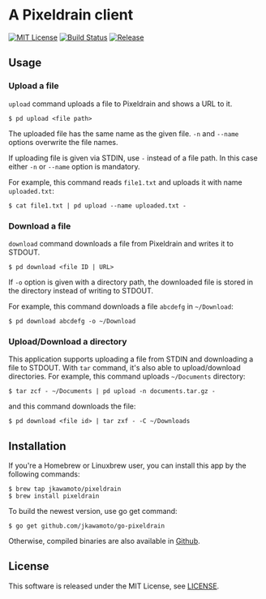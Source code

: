# A Pixeldrain client
[![MIT License](https://img.shields.io/badge/license-MIT-blue.svg?style=flat)](LICENSE)
[![Build Status](https://travis-ci.org/jkawamoto/go-pixeldrain.svg?branch=master)](https://travis-ci.org/jkawamoto/go-pixeldrain)
[![Release](https://img.shields.io/badge/release-0.3.0-brightgreen.svg)](https://github.com/jkawamoto/go-pixeldrain/releases/tag/v0.3.0)


## Usage
### Upload a file
`upload` command uploads a file to Pixeldrain and shows a URL to it.


```shell-session
$ pd upload <file path>
```

The uploaded file has the same name as the given file.
`-n` and `--name` options overwrite the file names. 


If uploading file is given via STDIN, use `-` instead of a file path.
In this case either `-n` or `--name` option is mandatory.

For example, this command reads `file1.txt` and uploads it with name `uploaded.txt`:

```shell-session
$ cat file1.txt | pd upload --name uploaded.txt -
```


### Download a file 
`download` command downloads a file from Pixeldrain and writes it to STDOUT.

```shell-session
$ pd download <file ID | URL>
```

If `-o` option is given with a directory path, the downloaded file is stored in
the directory instead of writing to STDOUT.

For example, this command downloads a file `abcdefg` in `~/Download`:
```shell-session
$ pd download abcdefg -o ~/Download
```

### Upload/Download a directory 
This application supports uploading a file from STDIN and downloading a file to STDOUT.
With `tar` command, it's also able to upload/download directories. 
For example, this command uploads `~/Documents` directory:

```shell-session
$ tar zcf - ~/Documents | pd upload -n documents.tar.gz -
```

and this command downloads the file: 

```shell-session 
$ pd download <file id> | tar zxf - -C ~/Downloads
```



## Installation
If you're a Homebrew or Linuxbrew user, you can install this app by the following commands:

```
$ brew tap jkawamoto/pixeldrain
$ brew install pixeldrain
```

To build the newest version, use go get command:

```
$ go get github.com/jkawamoto/go-pixeldrain
```

Otherwise, compiled binaries are also available in [Github](https://github.com/jkawamoto/go-pixeldrain/releases).


## License
This software is released under the MIT License, see [LICENSE](LICENSE.md).